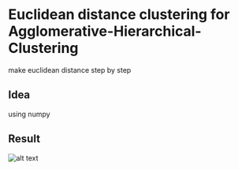 
Euclidean distance clustering for Agglomerative-Hierarchical-Clustering
===============================================
make euclidean distance step by step

Idea
------
using numpy

Result
---------------

![alt text](https://github.com/ronak-07/Agglomerative-Hierarchical-Clustering/blob/master/Agglomerative.JPG)

